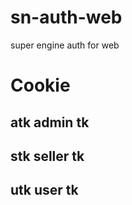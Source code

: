 # sn-auth-web
super engine auth for web


# Cookie

## atk admin tk

## stk seller tk

## utk user tk
